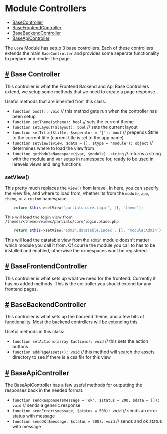 # Module Controllers

- [BaseController](#base-controller)
- [BaseFrontendController](#base-frontend-controller)
- [BaseBackendController](#base-backend-controller)
- [BaseApiController](#base-api-controller)

The `Core` Module has setup 3 base controllers. Each of these controllers extends the main `BaseController` and provides some seperate functionality to prepare and render the page.

<a name="#base-controller"></a>
## <a href="#base-controller">#</a> Base Controller

This controller is what the Frontend Backend and Api Base Controllers extend, we setup some methods that we need to create a page response.

Useful methods that are inherited from this class:
- `function boot(): void`  // this method gets run when the controller has been setup
- `function setTheme($theme): bool`  // sets the current theme
- `function setLayout($layout): bool`  // sets the current layout
- `function setTitle($title, $seperator = '|'): bool`  // prepends $title to the current title (current title is set to the app name)
- `function setView($view, $data = [], $type = 'module'): object`  // determines where to load the view from
- `function getModuleNamespace($var, $module): string`  // returns a string with the module and var setup in namespace for, ready to be used in laravels views and lang functions

### setView()
This pretty much replaces the `view()` from laravel. In here, you can specify the view file, and where to load from, whether its from the `module`, `app`, `theme`, or a `custom` namespace.

```php
    return $this->setView('partials.core.login', [], 'theme');
```
This will load the login view from `/themes/<theme>/views/partials/core/login.blade.php`

```php
    return $this->setView('admin.datatable.index', [], 'module:Admin');
```
This will load the datatable view from the `admin` module doesn't matter which module you call it from. Of course the module you call to has to be installed and enabled, otherwise the namespaces wont be registered.

<a name="#base-frontend-controller"></a>
## <a href="#base-frontend-controller">#</a> BaseFrontendController

This controller is what sets up what we need for the frontend. Currently it has no added methods.
This is the controller you should extend for any frontend pages.

<a name="#base-backend-controller"></a>
## <a href="#base-backend-controller">#</a> BaseBackendController

This controller is what sets up the backend theme, and a few bits of functionality. Most the backend controllers will be extending this.

Useful methods in this class:
- `function setActions(array $actions): void`  // this sets the action buttons
- `function addPageAssets(): void`  // this method will search the assets directory to see if there is a css file for this view

<a name="#base-api-controller"></a>
## <a href="#base-api-controller">#</a> BaseApiController

The BaseApiController has a few useful methods for outputting the responses back in the needed format.

- `function sendResponse($message = 'ok', $status = 200, $data = []): void`  // sends a generic response
- `function sendError($message, $status = 500): void`  // sends an error status with message
- `function sendOK($message, $status = 200): void`  // sends and ok status with message
